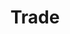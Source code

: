 ---
layout: content
data: trade
title: Trade
isHome: true
link: https://figure.nz/search/?query=pacific%20trade&ref=pfnz
---